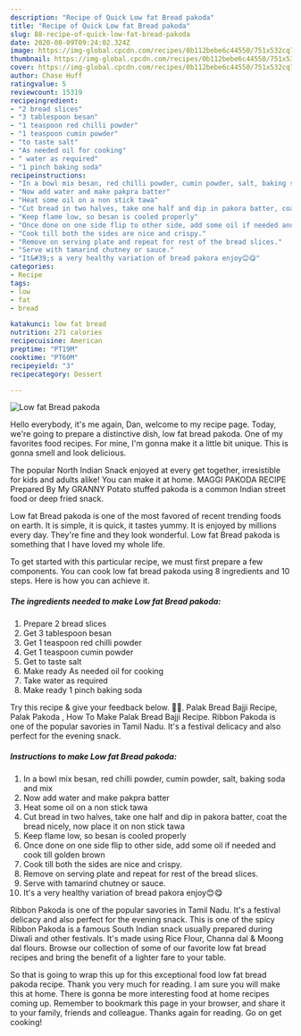```yaml
---
description: "Recipe of Quick Low fat Bread pakoda"
title: "Recipe of Quick Low fat Bread pakoda"
slug: 88-recipe-of-quick-low-fat-bread-pakoda
date: 2020-08-09T09:24:02.324Z
image: https://img-global.cpcdn.com/recipes/0b112bebe6c44550/751x532cq70/low-fat-bread-pakoda-recipe-main-photo.jpg
thumbnail: https://img-global.cpcdn.com/recipes/0b112bebe6c44550/751x532cq70/low-fat-bread-pakoda-recipe-main-photo.jpg
cover: https://img-global.cpcdn.com/recipes/0b112bebe6c44550/751x532cq70/low-fat-bread-pakoda-recipe-main-photo.jpg
author: Chase Huff
ratingvalue: 5
reviewcount: 15319
recipeingredient:
- "2 bread slices"
- "3 tablespoon besan"
- "1 teaspoon red chilli powder"
- "1 teaspoon cumin powder"
- "to taste salt"
- "As needed oil for cooking"
- " water as required"
- "1 pinch baking soda"
recipeinstructions:
- "In a bowl mix besan, red chilli powder, cumin powder, salt, baking soda and mix"
- "Now add water and make pakpra batter"
- "Heat some oil on a non stick tawa"
- "Cut bread in two halves, take one half and dip in pakora batter, coat the bread nicely, now place it on non stick tawa"
- "Keep flame low, so besan is cooled properly"
- "Once done on one side flip to other side, add some oil if needed and cook till golden brown"
- "Cook till both the sides are nice and crispy."
- "Remove on serving plate and repeat for rest of the bread slices."
- "Serve with tamarind chutney or sauce."
- "It&#39;s a very healthy variation of bread pakora enjoy😊😋"
categories:
- Recipe
tags:
- low
- fat
- bread

katakunci: low fat bread 
nutrition: 271 calories
recipecuisine: American
preptime: "PT19M"
cooktime: "PT60M"
recipeyield: "3"
recipecategory: Dessert

---
```



![Low fat Bread pakoda](https://img-global.cpcdn.com/recipes/0b112bebe6c44550/751x532cq70/low-fat-bread-pakoda-recipe-main-photo.jpg)

Hello everybody, it's me again, Dan, welcome to my recipe page. Today, we're going to prepare a distinctive dish, low fat bread pakoda. One of my favorites food recipes. For mine, I'm gonna make it a little bit unique. This is gonna smell and look delicious.

The popular North Indian Snack enjoyed at every get together, irresistible for kids and adults alike! You can make it at home. MAGGI PAKODA RECIPE Prepared By My GRANNY Potato stuffed pakoda is a common Indian street food or deep fried snack.

Low fat Bread pakoda is one of the most favored of recent trending foods on earth. It is simple, it is quick, it tastes yummy. It is enjoyed by millions every day. They're fine and they look wonderful. Low fat Bread pakoda is something that I have loved my whole life.


To get started with this particular recipe, we must first prepare a few components. You can cook low fat bread pakoda using 8 ingredients and 10 steps. Here is how you can achieve it.

<!--inarticleads1-->

##### The ingredients needed to make Low fat Bread pakoda:

1. Prepare 2 bread slices
1. Get 3 tablespoon besan
1. Get 1 teaspoon red chilli powder
1. Get 1 teaspoon cumin powder
1. Get to taste salt
1. Make ready As needed oil for cooking
1. Take  water as required
1. Make ready 1 pinch baking soda


Try this recipe &amp; give your feedback below. 🍞💛. Palak Bread Bajji Recipe, Palak Pakoda , How To Make Palak Bread Bajji Recipe. Ribbon Pakoda is one of the popular savories in Tamil Nadu. It&#39;s a festival delicacy and also perfect for the evening snack. 

<!--inarticleads2-->

##### Instructions to make Low fat Bread pakoda:

1. In a bowl mix besan, red chilli powder, cumin powder, salt, baking soda and mix
1. Now add water and make pakpra batter
1. Heat some oil on a non stick tawa
1. Cut bread in two halves, take one half and dip in pakora batter, coat the bread nicely, now place it on non stick tawa
1. Keep flame low, so besan is cooled properly
1. Once done on one side flip to other side, add some oil if needed and cook till golden brown
1. Cook till both the sides are nice and crispy.
1. Remove on serving plate and repeat for rest of the bread slices.
1. Serve with tamarind chutney or sauce.
1. It&#39;s a very healthy variation of bread pakora enjoy😊😋


Ribbon Pakoda is one of the popular savories in Tamil Nadu. It&#39;s a festival delicacy and also perfect for the evening snack. This is one of the spicy Ribbon Pakoda is a famous South Indian snack usually prepared during Diwali and other festivals. It&#39;s made using Rice Flour, Channa dal &amp; Moong dal flours. Browse our collection of some of our favorite low fat bread recipes and bring the benefit of a lighter fare to your table. 

So that is going to wrap this up for this exceptional food low fat bread pakoda recipe. Thank you very much for reading. I am sure you will make this at home. There is gonna be more interesting food at home recipes coming up. Remember to bookmark this page in your browser, and share it to your family, friends and colleague. Thanks again for reading. Go on get cooking!

